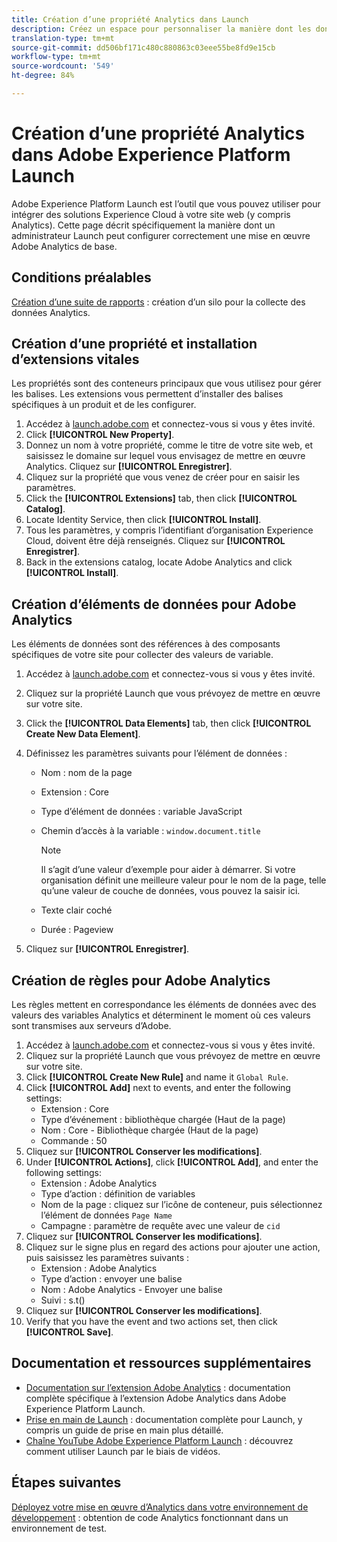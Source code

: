 ```yaml
---
title: Création d’une propriété Analytics dans Launch
description: Créez un espace pour personnaliser la manière dont les données sont collectées à l’aide d’Adobe Experience Platform Launch.
translation-type: tm+mt
source-git-commit: dd506bf171c480c880863c03eee55be8fd9e15cb
workflow-type: tm+mt
source-wordcount: '549'
ht-degree: 84%

---
```



# Création d’une propriété Analytics dans Adobe Experience Platform Launch

Adobe Experience Platform Launch est l’outil que vous pouvez utiliser pour intégrer des solutions Experience Cloud à votre site web (y compris Analytics). Cette page décrit spécifiquement la manière dont un administrateur Launch peut configurer correctement une mise en œuvre Adobe Analytics de base.

## Conditions préalables

[Création d’une suite de rapports](/help/admin/admin-console/create-report-suite.md) : création d’un silo pour la collecte des données Analytics.

## Création d’une propriété et installation d’extensions vitales

Les propriétés sont des conteneurs principaux que vous utilisez pour gérer les balises. Les extensions vous permettent d’installer des balises spécifiques à un produit et de les configurer.

1. Accédez à [launch.adobe.com](https://launch.adobe.com) et connectez-vous si vous y êtes invité.
1. Click **[!UICONTROL New Property]**.
1. Donnez un nom à votre propriété, comme le titre de votre site web, et saisissez le domaine sur lequel vous envisagez de mettre en œuvre Analytics. Cliquez sur **[!UICONTROL Enregistrer]**.
1. Cliquez sur la propriété que vous venez de créer pour en saisir les paramètres.
1. Click the **[!UICONTROL Extensions]** tab, then click **[!UICONTROL Catalog]**.
1. Locate Identity Service, then click **[!UICONTROL Install]**.
1. Tous les paramètres, y compris l’identifiant d’organisation Experience Cloud, doivent être déjà renseignés. Cliquez sur **[!UICONTROL Enregistrer]**.
1. Back in the extensions catalog, locate Adobe Analytics and click **[!UICONTROL Install]**.

## Création d’éléments de données pour Adobe Analytics

Les éléments de données sont des références à des composants spécifiques de votre site pour collecter des valeurs de variable.

1. Accédez à [launch.adobe.com](https://launch.adobe.com) et connectez-vous si vous y êtes invité.
1. Cliquez sur la propriété Launch que vous prévoyez de mettre en œuvre sur votre site.
1. Click the **[!UICONTROL Data Elements]** tab, then click **[!UICONTROL Create New Data Element]**.
1. Définissez les paramètres suivants pour l’élément de données :

   * Nom : nom de la page
   * Extension : Core
   * Type d’élément de données : variable JavaScript
   * Chemin d’accès à la variable : `window.document.title`

      >[!NOTE]
      >
      >Il s’agit d’une valeur d’exemple pour aider à démarrer. Si votre organisation définit une meilleure valeur pour le nom de la page, telle qu’une valeur de couche de données, vous pouvez la saisir ici.
   * Texte clair coché
   * Durée : Pageview
1. Cliquez sur **[!UICONTROL Enregistrer]**.

## Création de règles pour Adobe Analytics

Les règles mettent en correspondance les éléments de données avec des valeurs des variables Analytics et déterminent le moment où ces valeurs sont transmises aux serveurs d’Adobe.

1. Accédez à [launch.adobe.com](https://launch.adobe.com) et connectez-vous si vous y êtes invité.
1. Cliquez sur la propriété Launch que vous prévoyez de mettre en œuvre sur votre site.
1. Click **[!UICONTROL Create New Rule]** and name it `Global Rule`.
1. Click **[!UICONTROL Add]** next to events, and enter the following settings:
   * Extension : Core
   * Type d’événement : bibliothèque chargée (Haut de la page)
   * Nom : Core - Bibliothèque chargée (Haut de la page)
   * Commande : 50
1. Cliquez sur **[!UICONTROL Conserver les modifications]**.
1. Under **[!UICONTROL Actions]**, click **[!UICONTROL Add]**, and enter the following settings:
   * Extension : Adobe Analytics
   * Type d’action : définition de variables
   * Nom de la page : cliquez sur l’icône de conteneur, puis sélectionnez l’élément de données `Page Name`
   * Campagne : paramètre de requête avec une valeur de `cid`
1. Cliquez sur **[!UICONTROL Conserver les modifications]**.
1. Cliquez sur le signe plus en regard des actions pour ajouter une action, puis saisissez les paramètres suivants :
   * Extension : Adobe Analytics
   * Type d’action : envoyer une balise
   * Nom : Adobe Analytics - Envoyer une balise
   * Suivi : s.t()
1. Cliquez sur **[!UICONTROL Conserver les modifications]**.
1. Verify that you have the event and two actions set, then click **[!UICONTROL Save]**.

## Documentation et ressources supplémentaires

* [Documentation sur l’extension Adobe Analytics](https://docs.adobelaunch.com/extension-reference/web/adobe-analytics-extension) : documentation complète spécifique à l’extension Adobe Analytics dans Adobe Experience Platform Launch.
* [Prise en main de Launch](https://docs.adobelaunch.com/getting-started) : documentation complète pour Launch, y compris un guide de prise en main plus détaillé.
* [Chaîne YouTube Adobe Experience Platform Launch](https://www.youtube.com/channel/UCa84ntcvYhPArOBsZIRE2Jw/videos?view=0&amp;shelf_id=0&amp;sort=dd) : découvrez comment utiliser Launch par le biais de vidéos.

## Étapes suivantes

[Déployez votre mise en œuvre d’Analytics dans votre environnement de développement](deploy-dev.md) : obtention de code Analytics fonctionnant dans un environnement de test.
